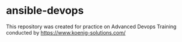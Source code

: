 # ansible-devops
This repository was created for practice on Advanced Devops Training conducted by https://www.koenig-solutions.com/
